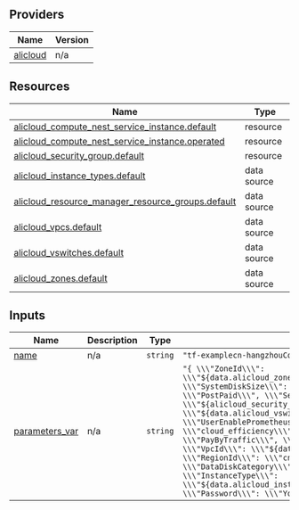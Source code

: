 <!-- BEGIN_TF_DOCS -->
## Providers

| Name | Version |
|------|---------|
| <a name="provider_alicloud"></a> [alicloud](#provider\_alicloud) | n/a |

## Resources

| Name | Type |
|------|------|
| [alicloud_compute_nest_service_instance.default](https://registry.terraform.io/providers/hashicorp/alicloud/latest/docs/resources/compute_nest_service_instance) | resource |
| [alicloud_compute_nest_service_instance.operated](https://registry.terraform.io/providers/hashicorp/alicloud/latest/docs/resources/compute_nest_service_instance) | resource |
| [alicloud_security_group.default](https://registry.terraform.io/providers/hashicorp/alicloud/latest/docs/resources/security_group) | resource |
| [alicloud_instance_types.default](https://registry.terraform.io/providers/hashicorp/alicloud/latest/docs/data-sources/instance_types) | data source |
| [alicloud_resource_manager_resource_groups.default](https://registry.terraform.io/providers/hashicorp/alicloud/latest/docs/data-sources/resource_manager_resource_groups) | data source |
| [alicloud_vpcs.default](https://registry.terraform.io/providers/hashicorp/alicloud/latest/docs/data-sources/vpcs) | data source |
| [alicloud_vswitches.default](https://registry.terraform.io/providers/hashicorp/alicloud/latest/docs/data-sources/vswitches) | data source |
| [alicloud_zones.default](https://registry.terraform.io/providers/hashicorp/alicloud/latest/docs/data-sources/zones) | data source |

## Inputs

| Name | Description | Type | Default | Required |
|------|-------------|------|---------|:--------:|
| <a name="input_name"></a> [name](#input\_name) | n/a | `string` | `"tf-examplecn-hangzhouComputeNestServiceInstance838"` | no |
| <a name="input_parameters_var"></a> [parameters\_var](#input\_parameters\_var) | n/a | `string` | `"{ \\\"ZoneId\\\": \\\"${data.alicloud_zones.default.zones.0.id}\\\", \\\"SystemDiskSize\\\": 40, \\\"InstanceChargeType\\\": \\\"PostPaid\\\", \\\"SecurityGroupId\\\": \\\"${alicloud_security_group.default.id}\\\", \\\"VSwitchId\\\": \\\"${data.alicloud_vswitches.default.ids.0}\\\", \\\"Count\\\": 2, \\\"UserEnablePrometheus\\\": true, \\\"SystemDiskCategory\\\": \\\"cloud_efficiency\\\", \\\"InternetChargeType\\\": \\\"PayByTraffic\\\", \\\"InternetMaxBandwidthOut\\\": 0, \\\"VpcId\\\": \\\"${data.alicloud_vpcs.default.ids.0}\\\", \\\"RegionId\\\": \\\"cn-hangzhou\\\", \\\"DataDiskSize\\\": 100, \\\"DataDiskCategory\\\": \\\"cloud_efficiency\\\", \\\"InstanceType\\\": \\\"${data.alicloud_instance_types.default.instance_types.0.id}\\\", \\\"Password\\\": \\\"YourPassword123!\\\"}"` | no |
<!-- END_TF_DOCS -->    